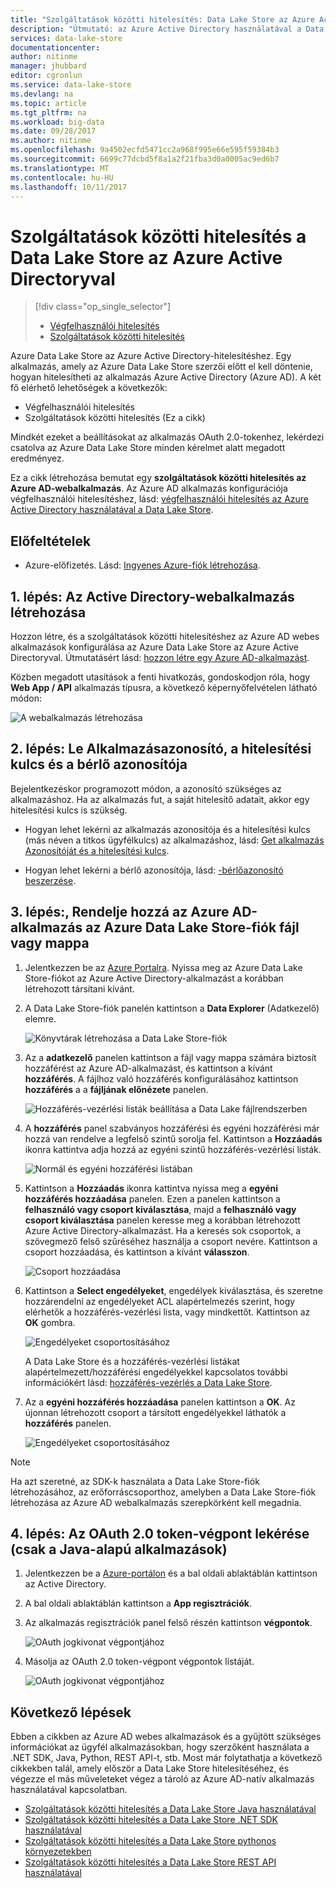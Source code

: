 ```yaml
---
title: "Szolgáltatások közötti hitelesítés: Data Lake Store az Azure Active Directoryhoz |} Microsoft Docs"
description: "Útmutató: az Azure Active Directory használatával a Data Lake Store elérése a szolgáltatások közötti hitelesítés"
services: data-lake-store
documentationcenter: 
author: nitinme
manager: jhubbard
editor: cgronlun
ms.service: data-lake-store
ms.devlang: na
ms.topic: article
ms.tgt_pltfrm: na
ms.workload: big-data
ms.date: 09/28/2017
ms.author: nitinme
ms.openlocfilehash: 9a4502ecfd5471cc2a968f995e66e595f59384b3
ms.sourcegitcommit: 6699c77dcbd5f8a1a2f21fba3d0a0005ac9ed6b7
ms.translationtype: MT
ms.contentlocale: hu-HU
ms.lasthandoff: 10/11/2017
---
```

# <a name="service-to-service-authentication-with-data-lake-store-using-azure-active-directory"></a>Szolgáltatások közötti hitelesítés a Data Lake Store az Azure Active Directoryval
> [!div class="op_single_selector"]
> * [Végfelhasználói hitelesítés](data-lake-store-end-user-authenticate-using-active-directory.md)
> * [Szolgáltatások közötti hitelesítés](data-lake-store-service-to-service-authenticate-using-active-directory.md)
> 
>  

Azure Data Lake Store az Azure Active Directory-hitelesítéshez. Egy alkalmazás, amely az Azure Data Lake Store szerzői előtt el kell döntenie, hogyan hitelesítheti az alkalmazás Azure Active Directory (Azure AD). A két fő elérhető lehetőségek a következők:

* Végfelhasználói hitelesítés 
* Szolgáltatások közötti hitelesítés (Ez a cikk) 

Mindkét ezeket a beállításokat az alkalmazás OAuth 2.0-tokenhez, lekérdezi csatolva az Azure Data Lake Store minden kérelmet alatt megadott eredményez.

Ez a cikk létrehozása bemutat egy **szolgáltatások közötti hitelesítés az Azure AD-webalkalmazás**. Az Azure AD alkalmazás konfigurációja végfelhasználói hitelesítéshez, lásd: [végfelhasználói hitelesítés az Azure Active Directory használatával a Data Lake Store](data-lake-store-end-user-authenticate-using-active-directory.md).

## <a name="prerequisites"></a>Előfeltételek
* Azure-előfizetés. Lásd: [Ingyenes Azure-fiók létrehozása](https://azure.microsoft.com/pricing/free-trial/).

## <a name="step-1-create-an-active-directory-web-application"></a>1. lépés: Az Active Directory-webalkalmazás létrehozása

Hozzon létre, és a szolgáltatások közötti hitelesítéshez az Azure AD webes alkalmazások konfigurálása az Azure Data Lake Store az Azure Active Directoryval. Útmutatásért lásd: [hozzon létre egy Azure AD-alkalmazást](../azure-resource-manager/resource-group-create-service-principal-portal.md).

Közben megadott utasítások a fenti hivatkozás, gondoskodjon róla, hogy **Web App / API** alkalmazás típusra, a következő képernyőfelvételen látható módon:

![A webalkalmazás létrehozása](./media/data-lake-store-authenticate-using-active-directory/azure-active-directory-create-web-app.png "webalkalmazás létrehozása")

## <a name="step-2-get-application-id-authentication-key-and-tenant-id"></a>2. lépés: Le Alkalmazásazonosító, a hitelesítési kulcs és a bérlő azonosítója
Bejelentkezéskor programozott módon, a azonosító szükséges az alkalmazáshoz. Ha az alkalmazás fut, a saját hitelesítő adatait, akkor egy hitelesítési kulcs is szükség.

* Hogyan lehet lekérni az alkalmazás azonosítója és a hitelesítési kulcs (más néven a titkos ügyfélkulcs) az alkalmazáshoz, lásd: [Get alkalmazás Azonosítóját és a hitelesítési kulcs](../azure-resource-manager/resource-group-create-service-principal-portal.md#get-application-id-and-authentication-key).

* Hogyan lehet lekérni a bérlő azonosítója, lásd: [-bérlőazonosító beszerzése](../azure-resource-manager/resource-group-create-service-principal-portal.md#get-tenant-id).

## <a name="step-3-assign-the-azure-ad-application-to-the-azure-data-lake-store-account-file-or-folder"></a>3. lépés:, Rendelje hozzá az Azure AD-alkalmazás az Azure Data Lake Store-fiók fájl vagy mappa


1. Jelentkezzen be az [Azure Portalra](https://portal.azure.com). Nyissa meg az Azure Data Lake Store-fiókot az Azure Active Directory-alkalmazást a korábban létrehozott társítani kívánt.
2. A Data Lake Store-fiók panelén kattintson a **Data Explorer** (Adatkezelő) elemre.
   
    ![Könyvtárak létrehozása a Data Lake Store-fiók](./media/data-lake-store-authenticate-using-active-directory/adl.start.data.explorer.png "könyvtárak létrehozása a Data Lake-fiókban")
3. Az a **adatkezelő** panelen kattintson a fájl vagy mappa számára biztosít hozzáférést az Azure AD-alkalmazást, és kattintson a kívánt **hozzáférés**. A fájlhoz való hozzáférés konfigurálásához kattintson **hozzáférés** a a **fájljának előnézete** panelen.
   
    ![Hozzáférés-vezérlési listák beállítása a Data Lake fájlrendszerben](./media/data-lake-store-authenticate-using-active-directory/adl.acl.1.png "beállítása ACL-ek Data Lake fájlrendszer")
4. A **hozzáférés** panel szabványos hozzáférési és egyéni hozzáférési már hozzá van rendelve a legfelső szintű sorolja fel. Kattintson a **Hozzáadás** ikonra kattintva adja hozzá az egyéni szintű hozzáférés-vezérlési listák.
   
    ![Normál és egyéni hozzáférési listában](./media/data-lake-store-authenticate-using-active-directory/adl.acl.2.png "normál és egyéni hozzáférési listában")
5. Kattintson a **Hozzáadás** ikonra kattintva nyissa meg a **egyéni hozzáférés hozzáadása** panelen. Ezen a panelen kattintson a **felhasználó vagy csoport kiválasztása**, majd a **felhasználó vagy csoport kiválasztása** panelen keresse meg a korábban létrehozott Azure Active Directory-alkalmazást. Ha a keresés sok csoportok, a szövegmező felső szűréséhez használja a csoport nevére. Kattintson a csoport hozzáadása, és kattintson a kívánt **válasszon**.
   
    ![Csoport hozzáadása](./media/data-lake-store-authenticate-using-active-directory/adl.acl.3.png "csoport hozzáadása")
6. Kattintson a **Select engedélyeket**, engedélyek kiválasztása, és szeretne hozzárendelni az engedélyeket ACL alapértelmezés szerint, hogy elérhetők a hozzáférés-vezérlési lista, vagy mindkettőt. Kattintson az **OK** gombra.
   
    ![Engedélyeket csoportosításához](./media/data-lake-store-authenticate-using-active-directory/adl.acl.4.png "csoportosításához engedélyek hozzárendelése")
   
    A Data Lake Store és a hozzáférés-vezérlési listákat alapértelmezett/hozzáférési engedélyekkel kapcsolatos további információkért lásd: [hozzáférés-vezérlés a Data Lake Store](data-lake-store-access-control.md).
7. Az a **egyéni hozzáférés hozzáadása** panelen kattintson a **OK**. Az újonnan létrehozott csoport a társított engedélyekkel láthatók a **hozzáférés** panelen.
   
    ![Engedélyeket csoportosításához](./media/data-lake-store-authenticate-using-active-directory/adl.acl.5.png "csoportosításához engedélyek hozzárendelése")

> [!NOTE]
> Ha azt szeretné, az SDK-k használata a Data Lake Store-fiók létrehozásához, az erőforráscsoporthoz, amelyben a Data Lake Store-fiók létrehozása az Azure AD webalkalmazás szerepkörként kell megadnia.
> 
>

## <a name="step-4-get-the-oauth-20-token-endpoint-only-for-java-based-applications"></a>4. lépés: Az OAuth 2.0 token-végpont lekérése (csak a Java-alapú alkalmazások)

1. Jelentkezzen be a [Azure-portálon](https://portal.azure.com) és a bal oldali ablaktáblán kattintson az Active Directory.

2. A bal oldali ablaktáblán kattintson a **App regisztrációk**.

3. Az alkalmazás regisztrációk panel felső részén kattintson **végpontok**.

    ![OAuth jogkivonat végpontjához](./media/data-lake-store-authenticate-using-active-directory/oauth-token-endpoint.png "token OAuth-végpont")

4. Másolja az OAuth 2.0 token-végpont végpontok listáját.

    ![OAuth jogkivonat végpontjához](./media/data-lake-store-authenticate-using-active-directory/oauth-token-endpoint-1.png "token OAuth-végpont")   

## <a name="next-steps"></a>Következő lépések
Ebben a cikkben az Azure AD webes alkalmazások és a gyűjtött szükséges információkat az ügyfél alkalmazásokban, hogy szerzőként használata a .NET SDK, Java, Python, REST API-t, stb. Most már folytathatja a következő cikkekben talál, amely először a Data Lake Store hitelesítéséhez, és végezze el más műveleteket végez a tároló az Azure AD-natív alkalmazás használatával kapcsolatban.

* [Szolgáltatások közötti hitelesítés a Data Lake Store Java használatával](data-lake-store-service-to-service-authenticate-java.md)
* [Szolgáltatások közötti hitelesítés a Data Lake Store .NET SDK használatával](data-lake-store-service-to-service-authenticate-net-sdk.md)
* [Szolgáltatások közötti hitelesítés a Data Lake Store pythonos környezetekben](data-lake-store-service-to-service-authenticate-python.md)
* [Szolgáltatások közötti hitelesítés a Data Lake Store REST API használatával](data-lake-store-service-to-service-authenticate-rest-api.md)


